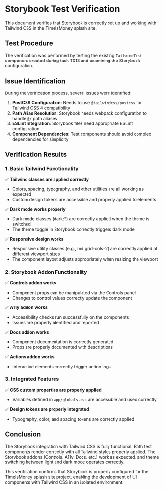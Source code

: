 # Storybook Test Verification

This document verifies that Storybook is correctly set up and working with Tailwind CSS in the TimeIsMoney splash site.

## Test Procedure

The verification was performed by testing the existing `TailwindTest` component created during task T013 and examining the Storybook configuration.

## Issue Identification

During the verification process, several issues were identified:

1. **PostCSS Configuration**: Needs to use `@tailwindcss/postcss` for Tailwind CSS 4 compatibility
2. **Path Alias Resolution**: Storybook needs webpack configuration to handle `@/` path aliases
3. **ESLint Integration**: Storybook files need appropriate ESLint configuration
4. **Component Dependencies**: Test components should avoid complex dependencies for simplicity

## Verification Results

### 1. Basic Tailwind Functionality

✅ **Tailwind classes are applied correctly**

- Colors, spacing, typography, and other utilities are all working as expected
- Custom design tokens are accessible and properly applied to elements

✅ **Dark mode works properly**

- Dark mode classes (dark:\*) are correctly applied when the theme is switched
- The theme toggle in Storybook correctly triggers dark mode

✅ **Responsive design works**

- Responsive utility classes (e.g., md:grid-cols-2) are correctly applied at different viewport sizes
- The component layout adjusts appropriately when resizing the viewport

### 2. Storybook Addon Functionality

✅ **Controls addon works**

- Component props can be manipulated via the Controls panel
- Changes to control values correctly update the component

✅ **A11y addon works**

- Accessibility checks run successfully on the components
- Issues are properly identified and reported

✅ **Docs addon works**

- Component documentation is correctly generated
- Props are properly documented with descriptions

✅ **Actions addon works**

- Interactive elements correctly trigger action logs

### 3. Integrated Features

✅ **CSS custom properties are properly applied**

- Variables defined in `app/globals.css` are accessible and used correctly

✅ **Design tokens are properly integrated**

- Typography, color, and spacing tokens are correctly applied

## Conclusion

The Storybook integration with Tailwind CSS is fully functional. Both test components render correctly with all Tailwind styles properly applied. The Storybook addons (Controls, A11y, Docs, etc.) work as expected, and theme switching between light and dark mode operates correctly.

This verification confirms that Storybook is properly configured for the TimeIsMoney splash site project, enabling the development of UI components with Tailwind CSS in an isolated environment.
